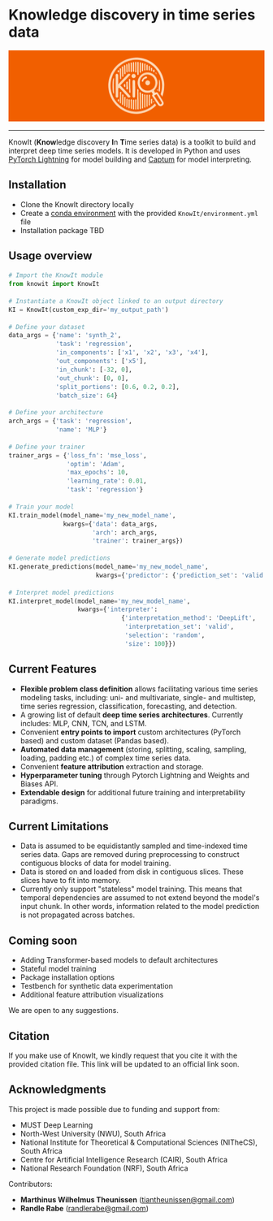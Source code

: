 # Knowledge discovery in time series data

![KI_logo.png](KI_logo.png)

---

KnowIt (**Know**ledge discovery **I**n **T**ime series data) is a toolkit to build and interpret deep time series models. 
It is developed in Python and uses [PyTorch Lightning](https://github.com/Lightning-AI/pytorch-lightning) for model building and [Captum](https://github.com/pytorch/captum) for model interpreting.

## Installation

 - Clone the KnowIt directory locally
 - Create a [conda environment](https://docs.conda.io/projects/conda/en/stable/user-guide/tasks/manage-environments.html#creating-an-environment-from-an-environment-yml-file) with the provided ``KnowIt/environment.yml`` file
 - Installation package TBD

## Usage overview

```python
# Import the KnowIt module
from knowit import KnowIt

# Instantiate a KnowIt object linked to an output directory
KI = KnowIt(custom_exp_dir='my_output_path')

# Define your dataset
data_args = {'name': 'synth_2',
             'task': 'regression',
             'in_components': ['x1', 'x2', 'x3', 'x4'],
             'out_components': ['x5'],
             'in_chunk': [-32, 0],
             'out_chunk': [0, 0],
             'split_portions': [0.6, 0.2, 0.2],
             'batch_size': 64}

# Define your architecture
arch_args = {'task': 'regression',
             'name': 'MLP'}

# Define your trainer
trainer_args = {'loss_fn': 'mse_loss',
                'optim': 'Adam',
                'max_epochs': 10,
                'learning_rate': 0.01,
                'task': 'regression'}

# Train your model
KI.train_model(model_name='my_new_model_name',
               kwargs={'data': data_args,
                       'arch': arch_args,
                       'trainer': trainer_args})

# Generate model predictions
KI.generate_predictions(model_name='my_new_model_name',
                        kwargs={'predictor': {'prediction_set': 'valid'}})

# Interpret model predictions
KI.interpret_model(model_name='my_new_model_name',
                   kwargs={'interpreter': 
                               {'interpretation_method': 'DeepLift',
                                'interpretation_set': 'valid',
                                'selection': 'random',
                                'size': 100}})
```

## Current Features
 - **Flexible problem class definition** allows facilitating various time series modeling 
tasks, including: uni- and multivariate, single- and multistep, time series regression, classification, forecasting, and detection. 
 - A growing list of default **deep time series architectures**. Currently includes: MLP, 
CNN, TCN, and LSTM.
 - Convenient **entry points to import** custom architectures (PyTorch based) and custom dataset (Pandas based).
 - **Automated data management** (storing, splitting, scaling, sampling, loading, padding etc.) of complex 
time series data.
 - Convenient **feature attribution** extraction and storage.
 - **Hyperparameter tuning** through Pytorch Lightning and Weights and Biases API.
 - **Extendable design** for additional future training and interpretability paradigms.

## Current Limitations
 - Data is assumed to be equidistantly sampled and time-indexed time series data. 
Gaps are removed during preprocessing to construct contiguous blocks of data for model training.
 - Data is stored on and loaded from disk in contiguous slices. These slices have to fit into memory.
 - Currently only support "stateless" model training. This means that temporal dependencies 
are assumed to not extend beyond the model's input chunk. In other words, information related to 
the model prediction is not propagated across batches.

## Coming soon

 - Adding Transformer-based models to default architectures
 - Stateful model training
 - Package installation options
 - Testbench for synthetic data experimentation
 - Additional feature attribution visualizations

We are open to any suggestions.

## Citation
If you make use of KnowIt, we kindly request that you cite it with the provided citation file.
This link will be updated to an official link soon.

## Acknowledgments

This project is made possible due to funding and support from:
- MUST Deep Learning
- North-West University (NWU), South Africa
- National Institute for Theoretical & Computational Sciences (NITheCS), South Africa
- Centre for Artificial Intelligence Research (CAIR), South Africa
- National Research Foundation (NRF), South Africa

Contributors:
- **Marthinus Wilhelmus Theunissen** (tiantheunissen@gmail.com)
- **Randle Rabe** (randlerabe@gmail.com)

